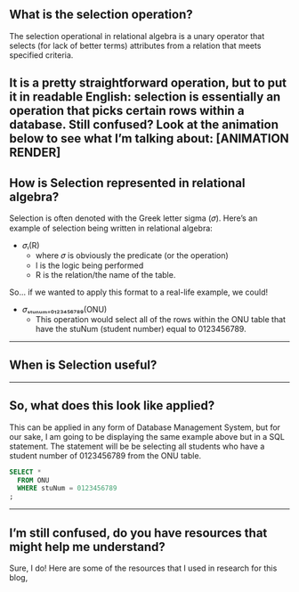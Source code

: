 ## What is the selection operation?
The selection operational in relational algebra is a unary operator that selects (for lack of better terms) attributes from a relation that meets specified criteria. 

It is a pretty straightforward operation, but to put it in readable English: selection is essentially an operation that picks certain rows within a database.
Still confused? Look at the animation below to see what I’m talking about:
[ANIMATION RENDER]
---
## How is Selection represented in relational algebra?
Selection is often denoted with the Greek letter sigma (𝜎). Here’s an example of selection being written in relational algebra:
- 𝜎ₗ(R)
  - where 𝜎 is obviously the predicate (or the operation)
  - l is the logic being performed
  - R is the relation/the name of the table.

So... if we wanted to apply this format to a real-life example, we could!
- 𝜎ₛₜᵤₙᵤₘ₌₀₁₂₃₄₅₆₇₈₉(ONU)
  - This operation would select all of the rows within the ONU table that have the stuNum (student number) equal to 0123456789.

---
## When is Selection useful?

---
## So, what does this look like applied?
This can be applied in any form of Database Management System, but for our sake, I am going to be displaying the same example above but in a SQL statement. The statement will be be selecting all students who have a student number of 0123456789 from the ONU table.
```sql
SELECT *
  FROM ONU
  WHERE stuNum = 0123456789
;
```
---
## I’m still confused, do you have resources that might help me understand?
Sure, I do! Here are some of the resources that I used in research for this blog, 




